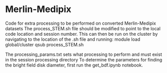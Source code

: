 # Merlin-Medipix
Code for extra processing to be performed on converted Merlin-Medipix datasets
The process_STEM.sh file should be modified to point to the local code location and session number.
This can then be run on the cluster by navigating to the location of the .sh file and running:
	module load global/cluster
	qsub process_STEM.sh
	
The processing_params.txt sets what processing to perform and must exist in the session processing directory 
To determine the parameters for finding the bright field disk diameter, first run the get_bdf.ipynb notebook. 